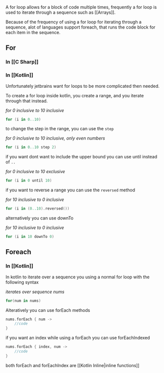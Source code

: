A for loop allows for a block of code multiple times, frequently a for loop is used to iterate through a sequence such as [[Arrays]].

Because of the frequency of using a for loop for iterating through a sequence, alot of languages support foreach, that runs the code block for each item in the sequence.

## For
### In [[C Sharp]]

### In [[Kotlin]]
Unfortunately jetbrains want for loops to be more complicated then needed. 

To create a for loop inside kotlin, you create a range, and you iterate through that instead. 

*for 0 inclusive to 10 inclusive*
```kt
for (i in 0..10)
```

to change the step in the range, you can use the `step`

*for 0 inclusive to 10 inclusive, only even numbers*
```kt
for (i in 0..10 step 2)
```

if you want dont want to include the upper bound you can use until instead of `..`

*for 0 inclusive to 10 exclusive*
```kt
for (i in 0 until 10)
```

if you want to reverse a range you can use the `reversed` method

*for 10 inclusive to 0 inclusive*
```kt
for (i in (0..10).reversed())
```

alternatively you can use downTo

*for 10 inclusive to 0 inclusive*
```kt
for (i in 10 downTo 0)
```

## Foreach
### In [[Kotlin]]

In kotlin to iterate over a sequence you using a normal for loop with the following syntax

*iterates over sequence nums*
```kt
for(num in nums)
```

Alteratively you can use forEach methods

```kt
nums.forEach { num ->
	//code
}
```

if you want an index while using a forEach you can use forEachIndexed

```kt
nums.forEach { index, num -> 
	//code
}
```

both forEach and forEachIndex are [[Kotlin Inline|inline functions]]
